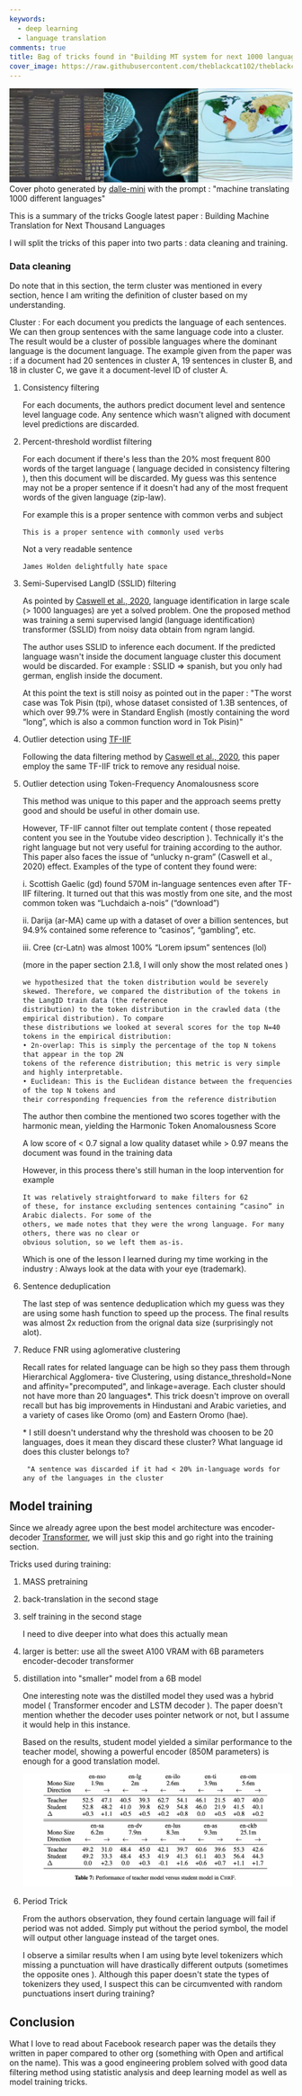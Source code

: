 ```yaml
---
keywords:
  - deep learning
  - language translation
comments: true
title: Bag of tricks found in "Building MT system for next 1000 languages"
cover_image: https://raw.githubusercontent.com/theblackcat102/theblackcat102.github.io/master/images/mt_1k_cover.png
---
```


![Cover photo generated by dalle-mini with the prompt : "machine translating 1000 different languages"](https://raw.githubusercontent.com/theblackcat102/theblackcat102.github.io/master/images/mt_1k_cover.png)
Cover photo generated by [dalle-mini](https://huggingface.co/spaces/dalle-mini/dalle-mini) with the prompt : "machine translating 1000 different languages"


This is a summary of the tricks Google latest paper : Building Machine Translation for Next Thousand Languages

I will split the tricks of this paper into two parts : data cleaning and training.


### Data cleaning

Do note that in this section, the term cluster was mentioned in every section, hence I am writing the definition of cluster based on my understanding.

Cluster : For each document you predicts the language of each sentences. We can then group sentences with the same language code into a cluster. The result would be a cluster of possible languages where the dominant language is the document language. The example given from the paper was : if a document had 20 sentences in cluster A, 19 sentences in cluster B, and 18 in cluster C, we gave it a document-level ID of cluster A.

1. Consistency filtering

    For each documents, the authors predict document level and sentence level language code. Any sentence which wasn't aligned with document level predictions are discarded.


2. Percent-threshold wordlist filtering

    For each document if there's less than the 20% most frequent 800 words of the target language ( language decided in consistency filtering ), then this document will be discarded. My guess was this sentence may not be a proper sentence if it doesn't had any of the most frequent words of the given language (zip-law).

    For example this is a proper sentence with common verbs and subject

    ```
    This is a proper sentence with commonly used verbs 
    ```

    Not a very readable sentence

    ```
    James Holden delightfully hate space 
    ```

3. Semi-Supervised LangID (SSLID) filtering

    As pointed by [Caswell et al., 2020](https://arxiv.org/pdf/2010.14571.pdf), language identification in large scale (> 1000 languages) are yet a solved problem. One the proposed method was training a semi supervised langid (language identification) transformer (SSLID) from noisy data obtain from ngram langid.

    The author uses SSLID to inference each document. If the predicted language wasn't inside the document language cluster this document would be discarded. For example : SSLID => spanish, but you only had german, english inside the document.

    At this point the text is still noisy as pointed out in the paper : "The worst case was Tok Pisin (tpi), whose dataset consisted of 1.3B sentences, of which over 99.7% were in Standard English (mostly containing the word “long”, which is also a common function word in Tok Pisin)"

4. Outlier detection using [TF-IIF](https://github.com/google-research-datasets/TF-IDF-IIF-top100-wordlists)

    Following the data filtering method by [Caswell et al., 2020](https://arxiv.org/pdf/2010.14571.pdf), this paper employ the same TF-IIF trick to remove any residual noise.

5. Outlier detection using Token-Frequency Anomalousness score

    This method was unique to this paper and the approach seems pretty good and should be useful in other domain use.

    However, TF-IIF cannot filter out template content ( those repeated content you see in the Youtube video description ). Technically it's the right language but not very useful for training according to the author. This paper also faces the issue of “unlucky n-gram” (Caswell et al., 2020) effect. Examples of the
    type of content they found were:

    i. Scottish Gaelic (gd) found 570M in-language sentences even after TF-IIF filtering. It turned
    out that this was mostly from one site, and the most common token was “Luchdaich a-nois”
    (“download”)

    ii. Darija (ar-MA) came up with a dataset of over a billion sentences, but 94.9% contained
    some reference to “casinos”, “gambling”, etc.

    iii. Cree (cr-Latn) was almost 100% “Lorem ipsum” sentences (lol)

    (more in the paper section 2.1.8, I will only show the most related ones )

    ```
    we hypothesized that the token distribution would be severely
    skewed. Therefore, we compared the distribution of the tokens in the LangID train data (the reference
    distribution) to the token distribution in the crawled data (the empirical distribution). To compare
    these distributions we looked at several scores for the top N=40 tokens in the empirical distribution:
    • 2n-overlap: This is simply the percentage of the top N tokens that appear in the top 2N
    tokens of the reference distribution; this metric is very simple and highly interpretable.
    • Euclidean: This is the Euclidean distance between the frequencies of the top N tokens and
    their corresponding frequencies from the reference distribution
    ```

    The author then combine the mentioned two scores together with the harmonic mean, yielding the Harmonic Token Anomalousness Score

    A low score of < 0.7 signal a low quality dataset while > 0.97 means the document was found in the training data

    However, in this process there's still human in the loop intervention for example 

    ```
    It was relatively straightforward to make filters for 62
    of these, for instance excluding sentences containing “casino” in Arabic dialects. For some of the
    others, we made notes that they were the wrong language. For many others, there was no clear or
    obvious solution, so we left them as-is. 
    ```

    Which is one of the lesson I learned during my time working in the industry : Always look at the data with your eye (trademark).

6. Sentence deduplication

    The last step of was sentence deduplication which my guess was they are using some hash function to speed up the process. The final results was almost 2x reduction from the orignal data size (surprisingly not alot).

7. Reduce FNR using aglomerative clustering 

    Recall rates for related language can be high so they pass them through Hierarchical Agglomera-
    tive Clustering, using distance_threshold=None and affinity="precomputed", and
    linkage=average. Each cluster should not have more than 20 languages*. This trick doesn't improve on overall recall but has big improvements in Hindustani and Arabic varieties, and a variety of cases like Oromo (om) and Eastern Oromo (hae).


    \* I still doesn't understand why the threshold was choosen to be 20 languages, does it mean they discard these cluster? What language id does this cluster belongs to?

        "A sentence was discarded if it had < 20% in-language words for any of the languages in the cluster


## Model training

Since we already agree upon the best model architecture was encoder-decoder [Transformer](https://arxiv.org/abs/1706.03762), we will just skip this and go right into the training section.


Tricks used during training:

1. MASS pretraining

2. back-translation in the second stage

3. self training in the second stage

    I need to dive deeper into what does this actually mean

4. larger is better: use all the sweet A100 VRAM with 6B parameters encoder-decoder transformer

5. distillation into "smaller" model from a 6B model

    One interesting note was the distilled model they used was a hybrid model ( Transformer encoder and LSTM decoder ). The paper doesn't mention whether the decoder uses pointer network or not, but I assume it would help in this instance.

    Based on the results, student model yielded a similar performance to the teacher model, showing a powerful encoder (850M parameters) is enough for a good translation model.

    ![](https://raw.githubusercontent.com/theblackcat102/theblackcat102.github.io/master/images/mt_1k_teach_student_perf.png#center)


6. Period Trick

    From the authors observation, they found certain language will fail if period was not added. Simply put without the period symbol, the model will output other language instead of the target ones.

    I observe a similar results when I am using byte level tokenizers which missing a punctuation will have drastically different outputs (sometimes the opposite ones ). Although this paper doesn't state the types of tokenizers they used, I suspect this can be circumvented with random punctuations insert during training?

## Conclusion

What I love to read about Facebook research paper was the details they written in paper compared to other org (something with Open and artifical on the name). This was a good engineering problem solved with good data filtering method using statistic analysis and deep learning model as well as model training tricks.


